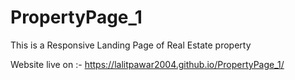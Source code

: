 # PropertyPage_1
This is a Responsive Landing Page of Real Estate property

Website live on :- https://lalitpawar2004.github.io/PropertyPage_1/
